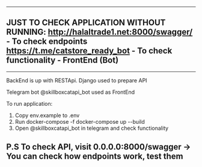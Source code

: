 -----------------------------------------
JUST TO CHECK APPLICATION WITHOUT RUNNING:
http://halaltrade1.net:8000/swagger/ - To check endpoints 
https://t.me/catstore_ready_bot - To check functionality - FrontEnd (Bot)
-----------------------------------------


-----------------------------------------
BackEnd is up with RESTApi. Django used to prepare API

Telegram bot @skillboxcatapi_bot used as FrontEnd 

To run application:
1. Copy env.example to .env
2. Run docker-compose -f docker-compose up --build
3. Open @skillboxcatapi_bot in telegram and check functionality

P.S 
To check API, visit 0.0.0.0:8000/swagger -> You can check how endpoints work, test them
-----------------------------------------



